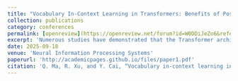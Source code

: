 ```yaml
---
title: "Vocabulary In-Context Learning in Transformers: Benefits of Positional Encoding"
collection: publications
category: conferences
permalink: [openreview](https://openreview.net/forum?id=W0DDiJeZo6&referrer=%5BAuthor%20Console%5D(%2Fgroup%3Fid%3DNeurIPS.cc%2F2025%2FConference%2FAuthors%23your-submissions))
excerpt: 'Numerous studies have demonstrated that the Transformer architecture possesses the capability for in-context learning (ICL). In scenarios involving function approximation, context can serve as a control parameter for the model, endowing it with the universal approximation property (UAP). In practice, context is represented by tokens from a finite set, referred to as a vocabulary, which is the case considered in this paper, i.e., vocabulary in-context learning (VICL). We demonstrate that VICL in single-layer Transformers, without positional encoding, does not possess the UAP; however, it is possible to achieve the UAP when positional encoding is included. Several sufficient conditions for the positional encoding are provided. Our findings reveal the benefits of positional encoding from an approximation theory perspective in the context of in-context learning'
date: 2025-09-18
venue: 'Neural Information Processing Systems'
paperurl: 'http://academicpages.github.io/files/paper1.pdf'
citation: 'Q. Ma, R. Xu, and Y. Cai, “Vocabulary in-context learning in transformers: Benefits of positional encoding,” in Conference on Neural Information Processing Systems, 2025.'
---
```

